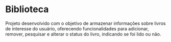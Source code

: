 # Biblioteca
 Projeto desenvolvido com o objetivo de armazenar informações sobre livros de interesse do usuário, oferecendo funcionalidades para adicionar, remover, pesquisar e alterar o status do livro, indicando se foi lido ou não.
